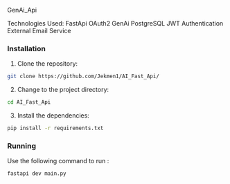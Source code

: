 GenAi_Api

Technologies Used:
FastApi
OAuth2
GenAi
PostgreSQL
JWT Authentication
External Email Service

###  Installation

1. Clone the  repository:

```sh
git clone https://github.com/Jekmen1/AI_Fast_Api/
```

2. Change to the project directory:

```sh
cd AI_Fast_Api
```

3. Install the dependencies:

```sh
pip install -r requirements.txt
```

###  Running 

Use the following command to run :

```sh
fastapi dev main.py
```


